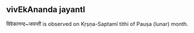 ## vivEkAnanda jayantI

विवेकानन्द~जयन्ती is observed on Kṛṣṇa-Saptamī tithi of Pauṣa (lunar) month.




